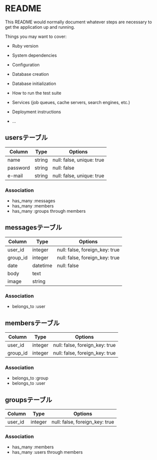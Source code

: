 # README

This README would normally document whatever steps are necessary to get the
application up and running.

Things you may want to cover:

* Ruby version

* System dependencies

* Configuration

* Database creation

* Database initialization

* How to run the test suite

* Services (job queues, cache servers, search engines, etc.)

* Deployment instructions

* ...

## usersテーブル


|Column|Type|Options|
|------|----|-------|
|name|string|null: false, unique: true|
|password|string|null: false|
|e-mail|string|null: false, unique: true|

### Association
- has_many :messages
- has_many :members
- has_many :groups through members

## messagesテーブル

|Column|Type|Options|
|------|----|-------|
|user_id|integer|null: false, foreign_key: true|
|group_id|integer|null: false, foreign_key: true|
|date|datetime|null: false|
|body|text||
|image|string||

### Association
- belongs_to :user

## membersテーブル

|Column|Type|Options|
|------|----|-------|
|user_id|integer|null: false, foreign_key: true|
|group_id|integer|null: false, foreign_key: true|

### Association
- belongs_to :group
- belongs_to :user

## groupsテーブル

|Column|Type|Options|
|------|----|-------|
|user_id|integer|null: false, foreign_key: true|

### Association
- has_many :members
- has_many :users through members
